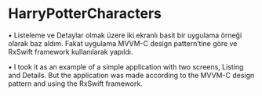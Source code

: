 # HarryPotterCharacters

• Listeleme ve Detaylar olmak üzere iki ekranlı basit bir uygulama örneği olarak baz aldım. Fakat uygulama MVVM-C design pattern’tine göre ve RxSwift framework kullanılarak yapıldı.

• I took it as an example of a simple application with two screens, Listing and Details.  But the application was made according to the MVVM-C design pattern and using the RxSwift framework.
